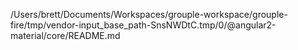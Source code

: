 /Users/brett/Documents/Workspaces/grouple-workspace/grouple-fire/tmp/vendor-input_base_path-SnsNWDtC.tmp/0/@angular2-material/core/README.md